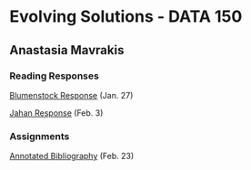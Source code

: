 # Evolving Solutions - DATA 150

## Anastasia Mavrakis

### Reading Responses

[Blumenstock Response](https://anastasiamavrakis.github.io/workshop/blumenstock) (Jan. 27)

[Jahan Response](https://anastasiamavrakis.github.io/workshop/jahan) (Feb. 3)


### Assignments

[Annotated Bibliography](https://github.com/anastasiamavrakis/workshop/blob/master/annotated_bibliography.md) (Feb. 23)
